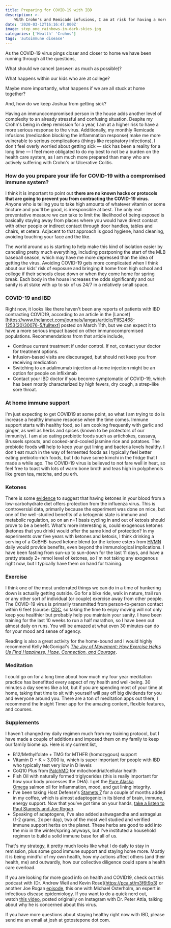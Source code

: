 ```yaml
---
title: Preparing for COVID-19 with IBD
description: >-
    With Crohn's and Remicade infusions, I am at risk for having a more severe response to the coronavirus. This is how I'm preparing for COVID-19 in my house and my life.
date: '2020-03-12T16:16:47.000Z'
image: step_one_rainbows-in-dark-skies.jpg
categories: ['Health' 'Crohns']
tags: 'autoimmune disease'
---
```


As the COVID-19 virus pings closer and closer to home we have been running through all the questions,

What should we cancel (answer: as much as possible)?

What happens within our kids who are at college?

Maybe more importantly, what happens if we are all stuck at home together?

And, how do we keep Joshua from getting sick?

Having an immunocompromised person in the house adds another level of complexity to an already stressful and confusing situation. Despite my Crohn's being in deep remission for a year, I am at a higher risk to have a more serious response to the virus. Additionally, my monthly Remicade infusions (medication blocking the inflammation response) make me more vulnerable to serious complications (things like respiratory infections). I don't feel overly worried about getting sick — sick has been a reality for a long time — I feel more obligated to do my best to not be a burden on the health care system, as I am much more prepared than many who are actively suffering with Crohn's or Ulcerative Colitis.

### How do you prepare your life for COVID-19 with a compromised immune system?

I think it is important to point out **there are no known hacks or protocols that are going to prevent you from contracting the COVID-19 virus**. Anyone who is telling you to take high amounts of whatever vitamin or some tincture and you'll be good, is irresponsible at best. The only real preventative measure we can take to limit the likelihood of being exposed is basically staying away from places where you would have direct contact with other people or indirect contact through door handles, tables and chairs, et cetera. Adjacent to that approach is good hygiene, hand cleaning, avoiding touching your face and the like.

The world around us is starting to help make this kind of isolation easier by canceling pretty much everything, including postponing the start of the MLB baseball season, which may have me more depressed than the idea of getting the virus. Avoiding COVID-19 gets more complicated when I think about our kids' risk of exposure and bringing it home from high school and college if their schools close down or when they come home for spring break. Each body in the house increases the odds significantly and our sanity is at stake with up to six of us 24/7 in a relatively small space.

### COVID-19 and IBD

Right now, it looks like there haven't been any reports of patients with IBD contracting COVID19, according to an article in the [Lancet][https://www.thelancet.com/journals/langas/article/PIIS2468-1253(20)30076-5/fulltext] posted on March 11th, but we can expect it to have a more serious impact based on other immunocompromised populations. Recommendations from that article include,

- Continue current treatment if under control. If not, contact your doctor for treatment options.
- Infusion-based visits are discouraged, but should not keep you from receiving medication
- Switching to an adalimumab injection at-home injection might be an option for people on infliximab
- Contact your IBD doctor if you become symptomatic of COVID-19, which has been mostly characterized by high fevers, dry cough, a strep-like sore throat.

### At home immune support

I'm just expecting to get COVID19 at some point, so what I am trying to do is increase a healthy immune response when the time comes. Immune support starts with healthy food, so I am cooking frequently with garlic and ginger, as well as herbs and spices (known to be protectors of our immunity). I am also eating prebiotic foods such as artichokes, cassava, Brussels sprouts, and cooked-and-cooled jasmine rice and potatoes. The prebiotic foods will help to keep your gut lining and bacteria levels healthy. I don't eat much in the way of fermented foods as I typically feel better eating prebiotic-rich foods, but I do have some kimchi in the fridge that I made a while ago. The COVID-19 virus is believed to not fare well in heat, so feel free to toast with lots of warm bone broth and teas high in polyphenols like green tea, matcha, and pu erh.

### Ketones

There is some [evidence](https://www.sciencedaily.com/releases/2019/11/191115190327.htm) to suggest that having ketones in your blood from a low-carbohydrate diet offers protection from the influenza virus. This is controversial data, primarily because the experiment was done on mice, but one of the well-studied benefits of a ketogenic state is immune and metabolic regulation, so on an n=1 basis cycling in and out of ketosis should prove to be a benefit. What's more interesting is, could exogenous ketones (ketones that you drink) would offer the same kind of protection? In my experiments over five years with ketones and ketosis, I think drinking a serving of a GoBHB-based ketone blend (or the ketone esters from [HVMN](https://hvmn.com/products/ketone-ester) daily would provide benefits, even beyond the immunological implications. I have been fasting from sun-up to sun-down for the last 11 days, and have a pretty steady 2+ mmol level of ketones, so I'm not taking any exogenous right now, but I typically have them on hand for training.

### Exercise

I think one of the most underrated things we can do in a time of hunkering down is actually getting outside. Go for a bike ride, walk in nature, trail run or any other sort of individual (or couple) exercise away from other people. The COVID-19 virus is primarily transmitted from person-to-person contact within 6 feet (source: [CDC](https://www.cdc.gov/coronavirus/2019-ncov/about/transmission.html), so taking the time to enjoy moving will not only keep you healthier but probably help you maintain your sanity. I have been training for the last 10 weeks to run a half marathon, so I have been out almost daily on runs. You will be amazed at what even 30 minutes can do for your mood and sense of agency.

Reading is also a great activity for the home-bound and I would highly recommend Kelly McGonigal's *[The Joy of Movement: How Exercise Helps Us Find Happiness, Hope, Connection, and Courage](https://bookshop.org/books/the-joy-of-movement-how-exercise-helps-us-find-happiness-hope-connection-and-courage)*.

### Meditation

I could go on for a long time about how much my four year meditation practice has benefitted every aspect of my health and well-being. 30 minutes a day seems like a lot, but if you are spending most of your time at home, taking that time to sit with yourself will pay off big dividends for you and everyone around you. There are a ton of meditation apps out there, I recommend the Insight Timer app for the amazing content, flexible features, and courses.

### Supplements

I haven't changed my daily regimen much from my training protocol, but I have made a couple of additions and imposed them on my family to keep our family biome up. Here is my current list,

- B12/Methylfolate + TMG for MTHFR (homozygous) support
- Vitamin D + K ~ 3,000 iu, which is super important for people with IBD who typically test very low in D levels
- CoQ10 Plus from [PatchMD](https://www.patchmd.com/coq10-plus-topical-patch.html) for mitochondrial/cellular health
- Fish Oil with naturally formed triglycerides (this is really important for how your body processes the DHA). I get the [Pure Alaska Omega](https://www.purealaskaomega.com) salmon oil for inflammation, mood, and gut lining integrity.
- I've been taking Host Defense's [Stamets 7](https://hostdefense.com/products/stamets-7-capsules) for a couple of months added in my coffee, which is almost adaptogenic in its blend of brain, immune, energy support. Now that you've got time on your hands, [take a listen to Paul Stamets and Joe Rogan](https://pca.st/bi8anks8).
- Speaking of adaptogens, I've also added ashwagandha and astragalus (1-2 grams, 2x per day), two of the most well studied and verified immune support herbs on the planet. These herbs are good to add into the mix in the winter/spring anyways, but I've instituted a household regimen to build a solid immune base for all of us.

That's my strategy, it pretty much looks like what I do daily to stay in remission, plus some good immune support and staying home more. Mostly it is being mindful of my own health, how my actions affect others (and their health, me) and outwardly, how our collective diligence could spare a health care overload.

If you are looking for more good info on health and COVID19, check out this podcast with (Dr. Andrew Weil and Kevin Rose](https://pca.st/m3f6t9o3) or another Joe Rogan [episode](https://pca.st/zswrawfv), this one with Michael Osterholm, an expert in infectious disease epidemiology. If you want to do a quick nerd out, watch [this video](https://www.youtube.com/watch?v=cDlBTGIvXxU), posted originally on Instagram with Dr. Peter Attia, talking about why he is concerned about this virus.

If you have more questions about staying healthy right now with IBD, please send me an email at josh at gotostepone dot com.
